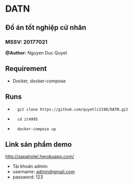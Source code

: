 # DATN
## Đồ án tốt nghiệp cử nhân
### MSSV: 20177021
**@Author:** Nguyen Duc Quyet


## Requirement
- Docker, docker-compose
## Runs
*       git clone https://github.com/quyetlc2198/DATN.git
*       cd it4995
*       docker-compose up

## Link sản phẩm demo
http://sapahotel.herokuapp.com/
* Tài khoản admin:
* username: admin@gmail.com
* password: 123
        
